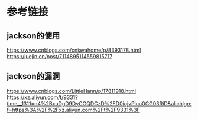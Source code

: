 # 参考链接
## jackson的使用
https://www.cnblogs.com/cnjavahome/p/8393178.html
https://juejin.cn/post/7114895114559815717
## jackson的漏洞
https://www.cnblogs.com/LittleHann/p/17811918.html  
https://xz.aliyun.com/t/9331?time__1311=n4%2BxuDgD9DyCGQDCzD%2FD0iojvPiuu0GG03RiD&alichlgref=https%3A%2F%2Fxz.aliyun.com%2Ft%2F9331%3F

